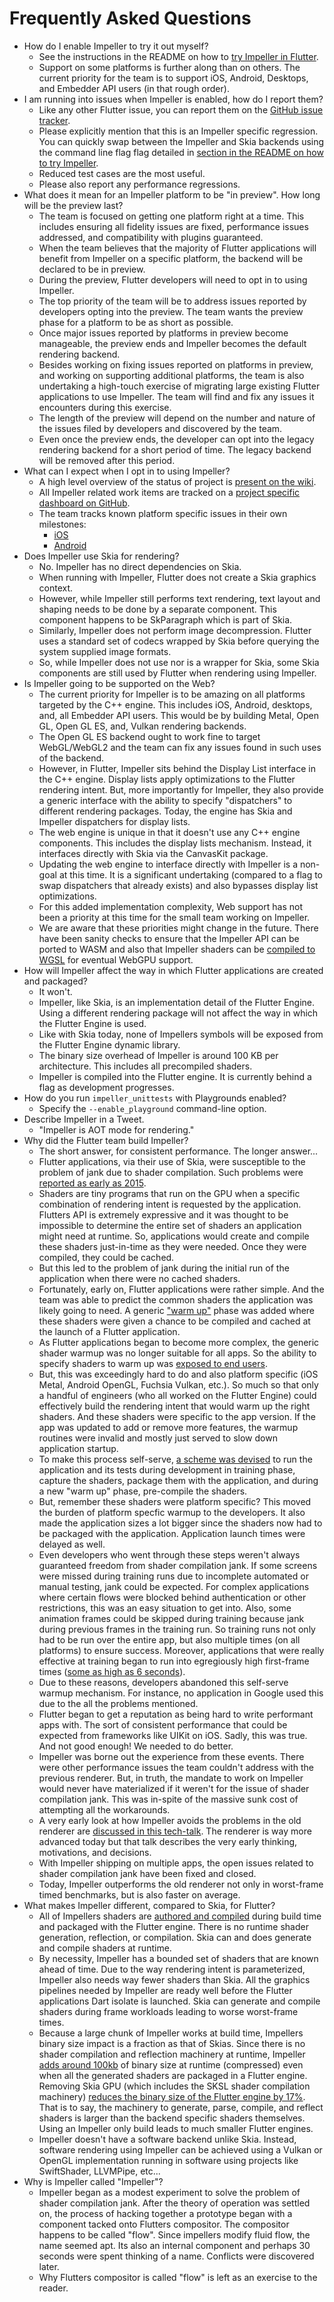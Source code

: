 # Frequently Asked Questions

* How do I enable Impeller to try it out myself?
  * See the instructions in the README on how to [try Impeller in
    Flutter](https://github.com/flutter/engine/tree/main/impeller#try-impeller-in-flutter).
  * Support on some platforms is further along than on others. The current
    priority for the team is to support iOS, Android, Desktops, and Embedder API
    users (in that rough order).
* I am running into issues when Impeller is enabled, how do I report them?
  * Like any other Flutter issue, you can report them on the [GitHub issue
    tracker](https://github.com/flutter/flutter/issues/new/choose).
  * Please explicitly mention that this is an Impeller specific regression. You
    can quickly swap between the Impeller and Skia backends using the command
    line flag flag detailed in [section in the README on how to try
    Impeller](https://github.com/flutter/engine/tree/main/impeller#try-impeller-in-flutter).
  * Reduced test cases are the most useful.
  * Please also report any performance regressions.
* What does it mean for an Impeller platform to be "in preview". How long will
  be the preview last?
  * The team is focused on getting one platform right at a time. This includes
    ensuring all fidelity issues are fixed, performance issues addressed, and
    compatibility with plugins guaranteed.
  * When the team believes that the majority of Flutter applications will
    benefit from Impeller on a specific platform, the backend will be declared
    to be in preview.
  * During the preview, Flutter developers will need to opt in to using
    Impeller.
  * The top priority of the team will be to address issues reported by
    developers opting into the preview. The team wants the preview phase for a
    platform to be as short as possible.
  * Once major issues reported by platforms in preview become manageable, the
    preview ends and Impeller becomes the default rendering backend.
  * Besides working on fixing issues reported on platforms in preview, and
    working on supporting additional platforms, the team is also undertaking a
    high-touch exercise of migrating large existing Flutter applications to use
    Impeller. The team will find and fix any issues it encounters during this
    exercise.
  * The length of the preview will depend on the number and nature of the issues
    filed by developers and discovered by the team.
  * Even once the preview ends, the developer can opt into the legacy rendering
    backend for a short period of time. The legacy backend will be removed after
    this period.
* What can I expect when I opt in to using Impeller?
  * A high level overview of the status of project is [present on the
    wiki](https://github.com/flutter/flutter/wiki/Impeller#status).
  * All Impeller related work items are tracked on a [project specific dashboard
    on GitHub](https://github.com/orgs/flutter/projects/21).
  * The team tracks known platform specific issues in their own milestones:
    * [iOS](https://github.com/flutter/flutter/milestone/77)
    * [Android](https://github.com/flutter/flutter/milestone/76)
* Does Impeller use Skia for rendering?
  * No. Impeller has no direct dependencies on Skia.
  * When running with Impeller, Flutter does not create a Skia graphics context.
  * However, while Impeller still performs text rendering, text layout and
    shaping needs to be done by a separate component. This component happens to
    be SkParagraph which is part of Skia.
  * Similarly, Impeller does not perform image decompression. Flutter uses a
    standard set of codecs wrapped by Skia before querying the system supplied
    image formats.
  * So, while Impeller does not use nor is a wrapper for Skia, some Skia
    components are still used by Flutter when rendering using Impeller.
* Is Impeller going to be supported on the Web?
  * The current priority for Impeller is to be amazing on all platforms targeted
    by the C++ engine. This includes iOS, Android, desktops, and, all Embedder
    API users. This would be by building Metal, Open GL, Open GL ES, and, Vulkan
    rendering backends.
  * The Open GL ES backend ought to work fine to target WebGL/WebGL2 and the
    team can fix any issues found in such uses of the backend.
  * However, in Flutter, Impeller sits behind the Display List interface in the
    C++ engine. Display lists apply optimizations to the Flutter rendering
    intent. But, more importantly for Impeller, they also provide a generic
    interface with the ability to specify "dispatchers" to different rendering
    packages. Today, the engine has Skia and Impeller dispatchers for display
    lists.
  * The web engine is unique in that it doesn't use any C++ engine components.
    This includes the display lists mechanism. Instead, it interfaces directly
    with Skia via the CanvasKit package.
  * Updating the web engine to interface directly with Impeller is a non-goal at
    this time. It is a significant undertaking (compared to a flag to swap
    dispatchers that already exists) and also bypasses display list
    optimizations.
  * For this added implementation complexity, Web support has not been a
    priority at this time for the small team working on Impeller.
  * We are aware that these priorities might change in the future. There have
    been sanity checks to ensure that the Impeller API can be ported to WASM and
    also that Impeller shaders can be [compiled to
    WGSL](https://github.com/chinmaygarde/wgsl_sandbox) for eventual WebGPU
    support.
* How will Impeller affect the way in which Flutter applications are created and
  packaged?
  * It won't.
  * Impeller, like Skia, is an implementation detail of the Flutter Engine.
    Using a different rendering package will not affect the way in which the
    Flutter Engine is used.
  * Like with Skia today, none of Impellers symbols will be exposed from the
    Flutter Engine dynamic library.
  * The binary size overhead of Impeller is around 100 KB per architecture. This
    includes all precompiled shaders.
  * Impeller is compiled into the Flutter engine. It is currently behind a flag
    as development progresses.
* How do you run `impeller_unittests` with Playgrounds enabled?
  * Specify the `--enable_playground` command-line option.
* Describe Impeller in a Tweet.
  * "Impeller is AOT mode for rendering."
* Why did the Flutter team build Impeller?
  * The short answer, for consistent performance. The longer answer...
  * Flutter applications, via their use of Skia, were susceptible to the problem
    of jank due to shader compilation. Such problems were [reported as early as
    2015](https://github.com/flutter/flutter/issues/813).
  * Shaders are tiny programs that run on the GPU when a specific combination of
    rendering intent is requested by the application. Flutters API is extremely
    expressive and it was thought to be impossible to determine the entire set
    of shaders an application might need at runtime. So, applications would
    create and compile these shaders just-in-time as they were needed. Once they
    were compiled, they could be cached.
  * But this led to the problem of jank during the initial run of the
    application when there were no cached shaders.
  * Fortunately, early on, Flutter applications were rather simple. And the team
    was able to predict the common shaders the application was likely going to
    need. A generic ["warm up"](https://github.com/flutter/flutter/pull/27660)
    phase was added where these shaders were given a chance to be compiled and
    cached at the launch of a Flutter application.
  * As Flutter applications began to become more complex, the generic shader
    warmup was no longer suitable for all apps. So the ability to specify
    shaders to warm up was [exposed to end
    users](https://api.flutter.dev/flutter/painting/ShaderWarmUp-class.html).
  * But, this was exceedingly hard to do and also platform specific (iOS Metal,
    Android OpenGL, Fuchsia Vulkan, etc.). So much so that only a handful of
    engineers (who all worked on the Flutter Engine) could effectively build the
    rendering intent that would warm up the right shaders. And these shaders
    were specific to the app version. If the app was updated to add or remove
    more features, the warmup routines were invalid and mostly just served to
    slow down application startup.
  * To make this process self-serve, [a scheme was
    devised](https://github.com/flutter/flutter/issues/53607) to run the
    application and its tests during development in training phase, capture the
    shaders, package them with the application, and during a new "warm up"
    phase,  pre-compile the shaders.
  * But, remember these shaders were platform specific? This moved the burden of
    platform specfic warmup to the developers. It also made the application
    sizes a lot bigger since the shaders now had to be packaged with the
    application. Application launch times were delayed as well.
  * Even developers who went through these steps weren't always guaranteed
    freedom from shader compilation jank. If some screens were missed during
    training runs due to incomplete automated or manual testing, jank could be
    expected. For complex applications where certain flows were blocked behind
    authentication or other restrictions, this was an easy situation to get
    into. Also, some animation frames could be skipped during training because
    jank during previous frames in the training run. So training runs not only
    had to be run over the entire app, but also multiple times (on all
    platforms) to ensure success. Moreover, applications that were really
    effective at training began to run into egregiously high first-frame times
    ([some as high as 6
    seconds](http://github.com/flutter/flutter/issues/97884)).
  * Due to these reasons, developers abandoned this self-serve warmup mechanism.
    For instance, no application in Google used this due to the all the problems
    mentioned.
  * Flutter began to get a reputation as being hard to write performant apps
    with. The sort of consistent performance that could be expected from
    frameworks like UIKit on iOS. Sadly, this was true. And not good enough! We
    needed to do better.
  * Impeller was borne out the experience from these events. There were other
    performance issues the team couldn't address with the previous renderer.
    But, in truth, the mandate to work on Impeller would never have materialized
    if it weren't for the issue of shader compilation jank. This was in-spite of
    the massive sunk cost of attempting all the workarounds.
  * A very early look at how Impeller avoids the problems in the old renderer
    are [discussed in this
    tech-talk](https://www.youtube.com/watch?v=gKrYWC_SDxQ). The renderer is way
    more advanced today but that talk describes the very early thinking,
    motivations, and decisions.
  * With Impeller shipping on multiple apps, the open issues related to shader
    compilation jank have been fixed and closed.
  * Today, Impeller outperforms the old renderer not only in worst-frame timed
    benchmarks, but is also faster on average.
* What makes Impeller different, compared to Skia, for Flutter?
  * All of Impellers shaders are [authored and
    compiled](https://github.com/flutter/engine/tree/0a8de3dd3285c0b64de47630a8218ae38b8e04e1/impeller#the-offline-shader-compilation-pipeline)
    during build time and packaged with the Flutter engine. There is no runtime
    shader generation, reflection, or compilation. Skia can and does generate
    and compile shaders at runtime.
  * By necessity, Impeller has a bounded set of shaders that are known ahead of
    time. Due to the way rendering intent is parameterized, Impeller also needs
    way fewer shaders than Skia. All the graphics pipelines needed by Impeller
    are ready well before the Flutter applications Dart isolate is launched.
    Skia can generate and compile shaders during frame workloads leading to
    worse worst-frame times.
  * Because a large chunk of Impeller works at build time, Impellers binary size
    impact is a fraction as that of Skias. Since there is no shader compilation
    and reflection machinery at runtime, Impeller [adds around
    100kb](https://github.com/flutter/flutter/issues/123741#issuecomment-1553382501)
    of binary size at runtime (compressed) even when all the generated shaders
    are packaged in a Flutter engine. Removing Skia GPU (which includes the SKSL
    shader compilation machinery) [reduces the binary size of the Flutter engine
    by 17%](https://github.com/flutter/engine/pull/52748). That is to say, the
    machinery to generate, parse, compile, and reflect shaders is larger than
    the backend specific shaders themselves. Using an Impeller only build leads
    to much smaller Flutter engines.
  * Impeller doesn't have a software backend unlike Skia. Instead, software
    rendering using Impeller can be achieved using a Vulkan or OpenGL
    implementation running in software using projects like SwiftShader,
    LLVMPipe, etc...
* Why is Impeller called "Impeller"?
  * Impeller began as a modest experiment to solve the problem of shader
    compilation jank. After the theory of operation was settled on, the process
    of hacking together a prototype began with a component tacked onto Flutters
    compositor. The compositor happens to be called "flow". Since impellers
    modify fluid flow, the name seemed apt. Its also an internal component and
    perhaps 30 seconds were spent thinking of a name. Conflicts were discovered
    later.
  * Why Flutters compositor is called "flow" is left as an exercise to the
    reader.
